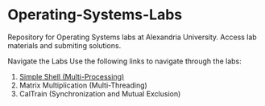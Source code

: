 # Operating-Systems-Labs
Repository for Operating Systems labs at Alexandria University. Access lab materials and submiting solutions.


Navigate the Labs
Use the following links to navigate through the labs:

1. [Simple Shell (Multi-Processing)](/Labs/lab1/Simple%20Shell%20(Multi-Processing))
2. Matrix Multiplication (Multi-Threading)
3. CalTrain (Synchronization and Mutual Exclusion)